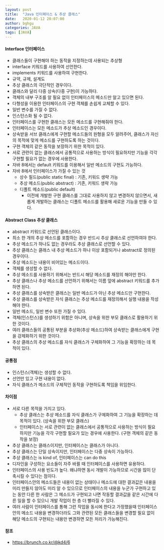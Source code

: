 ```yaml
---
layout: post
title:  "Java 인터페이스 & 추상 클래스"
date:   2020-01-12 20:07:00
author: bghgu
categories: JAVA
tags: [JAVA]
---
```


#### Interface 인터페이스
* 클래스들이 구현해야 하는 동작을 지정하는데 사용되는 추상형
* interface 키워드를 사용하여 선언한다.
* implements 키워드를 사용하여 구현한다.
* 규약, 규제, 설계도
* 추상 클래스의 극단적인 경우이다.
* 클래스와 달리 다중 상속(다중 구현)이 가능하다.
* 객체의 내부 구조를 알 필요 없이 인터페이스의 메소드만 알고 있으면 된다.
* 다형성을 이용한 인터페이스의 구현 객체를 손쉽게 교체할 수 있다.
* 일반 변수를 가질 수 없다.
* 인스턴스화 될 수 없다.
* 인터페이스를 구현한 클래스는 모든 메소드를 구현해줘야 한다.
* 인터페이스는 모든 메소드가 추상 메소드인 경우이다.
* 상속받을 서브 클래스에게 구현할 메소드들의 원형을 모두 알려주어, 클래스가 자신의 목적에 맞게 메소드를 구현하도록 하는 것이다.
* 구현 객체의 같은 동작을 보장하기 위한 목적이 있다.
* 서로 관련이 없는 클래스에서 공통적으로 사용하는 방식이 필요하지만 기능을 각각 구현할 필요가 없는 경우에 사용한다.
* 자바 8에서는 default 키워드를 이용해서 일반 메소드의 구현도 가능하다.
* 자바 8에서 인터페이스가 가질 수 있는 것
    * 상수 필드(public static final) : 기존, 키워드 생략 가능
    * 추상 메소드(public abstract) : 기존, 키워드 생략 가능
    * 디폴트 메소드(public default)
        * 이전에 개발한 구현 클래스를 그대로 사용하지 않고 변경하지 않으면서, 새롭게 개발하는 클래스는 디폴트 메소드를 활용해 새로운 기능을 만들 수 있다.

#### Abstract Class 추상 클래스
* abstract 키워드로 선언된 클래스이다.
* 최소 한 개의 추상 메소드를 포함하는 경우 반드시 추상 클래스로 선언하여야 한다.
* 추상 메소드가 하나도 없는 경우라도 추상 클래스로 선언할 수 있다.
* 추상 클래스는 클래스 내 추상 메소드가 하나 이상 포함되거나 abstract로 정의된 경우이다.
* 추상 메소드는 내용이 비어있는 메소드이다.
* 객체를 생성할 수 없다.
* 추상 메소드를 사용하기 위해서는 반드시 해당 메소드를 재정의 해야만 한다.
* 추상 클래스나 추상 메소드를 선언하기 위해서는 이름 앞에 abstract 키워드를 추가하면 된다.
* 추상 클래스를 상속받은 클래스는 일반 메소드가 아닌 추상 메소드만 구현한다.
* 추상 클래스를 상속받은 자식 클래스는 추상 메소드를 재정의해서 실행 내용을 작성해야 한다.
* 일반 메소드, 일반 변수 또한 가질 수 있다.
* 객체(인스턴스)를 생성하기 위함은 아니며, 상속을 위한 부모 클래스로 활용하기 위한 것이다.
* 여러 클래스들의 공통된 부분을 추상화(추상 메소드)하여 상속받는 클래스에게 구현을 강제화하기 위한 것이다.
* 추상 클래스의 추상 메소드를 자식 클래스가 구체화하여 그 기능을 확장하는 데 목적이 있다.

#### 공통점
* 인스턴스(객체)는 생성할 수 없다.
* 선언만 있고 구현 내용이 없다.
* 자식 클래스가 메소드의 구체적인 동작을 구현하도록 책임을 위임한다.

#### 차이점
* 서로 다른 목적을 가지고 있다.
    * 추상 클래스는 추상 메소드를 자식 클래스가 구체화하여 그 기능을 확장하는 데 목적이 있다. (상속을 위한 부모 클래스)
    * 인터페이스는 서로 관련이 없는 클래스에서 공통적으로 사용하는 방식이 필요하지만 기능을 각각 구현할 필요가 있는 경우에 사용한다. (구현 객체의 같은 동작을 보장)
* 추상 클래스는 클래스이지만, 인터페이스는 클래스가 아니다.
* 추상 클래스는 단일 상속이지만, 인터페이스는 다중 상속이 가능하다.
* 추상 클래스는 is kind of, 인터페이스는 can do this
* 디자인을 구성하는 요소들이 자주 바뀔 때 인터페이스를 사용하면 유용하다.
* 인터페이스의 사용 빈도가 높다. 왜냐하면 동시 개발이 가능하므로 시간을 많이 단축시킬 수 있다는 점이다.
* 인터페이스안의 메소드들은 내용이 없는 상태이나 메소드에 대한 결과값은 내용을 미리 만들지 않아도 미리 알 수 있으므로 인터페이스의 내용을 누군가 구현하고 있는 동안 다른 한 사람은 그 메소드가 구현되고 나면 작동할 결과값을 같은 시간에 다른 일을 할 수 있으니 개발 작업이 한 층 더 빨라질 수 있다.
* 여러 사람이 인터페이스를 통해 그런 작업을 동시에 한다고 가정했을때 인터페이스 안의 메소드 내용을 변경하더라도 그와 관련된 모든 클래스들을 변경할 필요 없이 해당 메소드의 구현되는 내용만 변경하면 모든 처리가 가능해진다.

#### 참조
* https://brunch.co.kr/@kd4/6